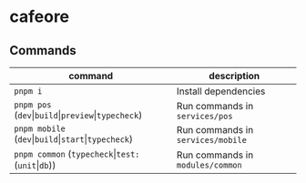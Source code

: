 # cafeore

## Commands
|command|description|
|--|--|
|`pnpm i`| Install dependencies|
|`pnpm pos` (`dev`\|`build`\|`preview`\|`typecheck`)| Run commands in `services/pos`|
|`pnpm mobile` (`dev`\|`build`\|`start`\|`typecheck`)| Run commands in `services/mobile`|
|`pnpm common` (`typecheck`\|`test:`(`unit`\|`db`)) | Run commands in `modules/common`|
